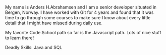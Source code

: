 My name is Anders H.Abrahamsen and I am a senior developer situated in Bergen, Norway. I have worked with Git for 4 years and found that it was time to go through some courses to make sure I know about every little detail that I might have missed during daily use.

My favorite Code School path so far is the Javascript path. Lots of nice stuff to learn there!

Deadly Skills: Java and SQL
